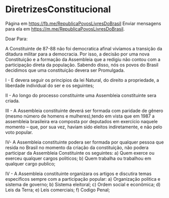 # DiretrizesConstitucional
Página em https://fb.me/RepublicaPovosLivresDoBrasil
Enviar mensagens para ela em https://m.me/RepublicaPovosLivresDoBrasil.

Doar Para:

A Constituinte de 87-88 não foi democratica afinal vivíamos a transição da ditadura militar para a democracia. Por isso, a decisão por uma nova Constituição e a formação da  Assembleia que a redigiu não contou com a participação direta da população.
Sabendo disso, nós os povos do Brasil decidimos que uma constituição devera ser Promulgada.

I - E devera seguir os principios da lei Natural, do direito a propriedade, a liberdade individual do ser e os seguintes;

II - Ao longo do processo constituinte uma Assembleia constituinte sera criada. 

III - A Assembleia constituinte deverá ser formada com paridade de gênero (mesmo número de homens e mulheres),tendo em vista que em 1987 a assembleia brasileira era composta por deputados em exercício naquele momento – que, por sua vez, haviam sido eleitos indiretamente, e não pelo voto popular.

IV-  A Assembleia constituinte podera ser formada por qualquer pessoa que resida no Brasil no momento da criação da constituição, não podera participar da Assembleia Constituinte os seguintes:
    a) Quem exerce ou exerceu qualquer cargos politicos;
    b) Quem trabalha ou trabalhou em qualquer cargo publico;   

IV - A Assembleia constituinte organizara os artigos e discutira temas especificos sempre com a participação popular:
    a) Organização politica e sistema de governo;
    b) Sistema eleitoral;
    c) Ordem social e econômica;
    d) Leis da Terra;
    e) Leis comerciais;
    f) Codigo Penal; 
